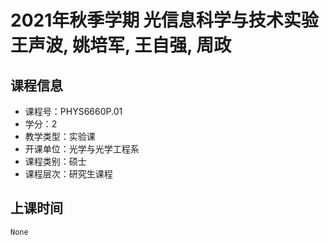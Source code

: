 # 2021年秋季学期 光信息科学与技术实验 王声波, 姚培军, 王自强, 周政






## 课程信息

- 课程号：PHYS6660P.01
- 学分：2
- 教学类型：实验课
- 开课单位：光学与光学工程系
- 课程类别：硕士
- 课程层次：研究生课程

## 上课时间

```
None
```

